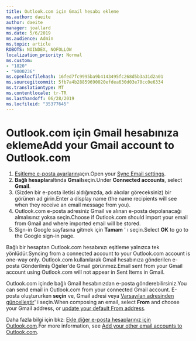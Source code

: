 ```yaml
---
title: Outlook.com için Gmail hesabı ekleme
ms.author: daeite
author: daeite
manager: joallard
ms.date: 5/6/2019
ms.audience: Admin
ms.topic: article
ROBOTS: NOINDEX, NOFOLLOW
localization_priority: Normal
ms.custom:
- "1820"
- "9000236"
ms.openlocfilehash: 16fed7fc9995ba9b4143495fc268d5b3a31d2a01
ms.sourcegitcommit: 5fb7a4b28859690020efdea630d03e70cc0e6334
ms.translationtype: MT
ms.contentlocale: tr-TR
ms.lasthandoff: 06/28/2019
ms.locfileid: "35377645"
---
```

# <a name="add-your-gmail-account-to-outlookcom"></a><span data-ttu-id="6bdd7-102">Outlook.com için Gmail hesabınıza ekleme</span><span class="sxs-lookup"><span data-stu-id="6bdd7-102">Add your Gmail account to Outlook.com</span></span>

1. <span data-ttu-id="6bdd7-103">[Eşitleme e-posta ayarlarını](https://go.microsoft.com/fwlink/?linkid=875264)açın.</span><span class="sxs-lookup"><span data-stu-id="6bdd7-103">Open your [Sync Email settings](https://go.microsoft.com/fwlink/?linkid=875264).</span></span>
2. <span data-ttu-id="6bdd7-104">**Bağlı hesaplar**altında **Gmail**seçin.</span><span class="sxs-lookup"><span data-stu-id="6bdd7-104">Under **Connected accounts**, select **Gmail**.</span></span>
3. <span data-ttu-id="6bdd7-105">(Sizden bir e-posta iletisi aldığınızda, adı alıcılar göreceksiniz) bir görünen ad girin.</span><span class="sxs-lookup"><span data-stu-id="6bdd7-105">Enter a display name (the name recipients will see when they receive an email message from you).</span></span>
4. <span data-ttu-id="6bdd7-106">Outlook.com e-posta adresiniz Gmail ve alınan e-posta depolanacağı almalısınız yoksa seçin.</span><span class="sxs-lookup"><span data-stu-id="6bdd7-106">Choose if Outlook.com should import your email from Gmail and where imported email will be stored.</span></span>
5. <span data-ttu-id="6bdd7-107">Sign-in Google sayfasına gitmek için **Tamam** ' ı seçin.</span><span class="sxs-lookup"><span data-stu-id="6bdd7-107">Select **OK** to go to the Google sign-in page.</span></span>

<span data-ttu-id="6bdd7-108">Bağlı bir hesaptan Outlook.com hesabınızı eşitleme yalnızca tek yönlüdür.</span><span class="sxs-lookup"><span data-stu-id="6bdd7-108">Syncing from a connected account to your Outlook.com account is one-way only.</span></span> <span data-ttu-id="6bdd7-109">Outlook.com kullanılarak Gmail hesabınıza gönderilen e-posta Gönderilmiş Öğeler'de Gmail görünmez.</span><span class="sxs-lookup"><span data-stu-id="6bdd7-109">Email sent from your Gmail account using Outlook.com will not appear in Sent Items in Gmail.</span></span>

<span data-ttu-id="6bdd7-110">Outlook.com içinde bağlı Gmail hesabınızdan e-posta gönderebilirsiniz.</span><span class="sxs-lookup"><span data-stu-id="6bdd7-110">You can send email in Outlook.com from your connected Gmail account.</span></span> <span data-ttu-id="6bdd7-111">E-posta oluştururken **seçin** ve, Gmail adresi veya [Varsayılan adresinden güncelleştir](https://go.microsoft.com/fwlink/?linkid=875264)' i seçin.</span><span class="sxs-lookup"><span data-stu-id="6bdd7-111">When composing an email, select **From** and choose your Gmail address, or [update your default From address](https://go.microsoft.com/fwlink/?linkid=875264).</span></span>

<span data-ttu-id="6bdd7-112">Daha fazla bilgi için bkz: [Ekle diğer e-posta hesaplarınız için Outlook.com](https://support.office.com/article/c5224df4-5885-4e79-91ba-523aa743f0ba).</span><span class="sxs-lookup"><span data-stu-id="6bdd7-112">For more information, see [Add your other email accounts to Outlook.com](https://support.office.com/article/c5224df4-5885-4e79-91ba-523aa743f0ba).</span></span>